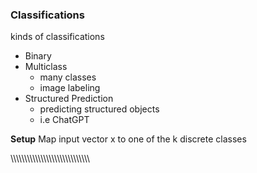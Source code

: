 
### Classifications

kinds of classifications
- Binary
- Multiclass
	- many classes
	- image labeling
- Structured Prediction
	- predicting structured objects
	- i.e ChatGPT


**Setup**
Map input vector x to one of the k discrete classes                                                                                                                                                                                                                                                                                                                                                                                                                    































































































































































































































































































































































































































































































































\\\\\\\\\\\\\\\\\\\\\\\\\\\\\\\\\\\\\\\\\\\\\\\\\\\\\\\\\
